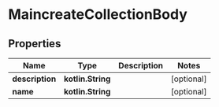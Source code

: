 
# MaincreateCollectionBody

## Properties
Name | Type | Description | Notes
------------ | ------------- | ------------- | -------------
**description** | **kotlin.String** |  |  [optional]
**name** | **kotlin.String** |  |  [optional]



